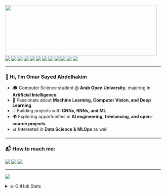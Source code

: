 <p>
  <img align="left" width="490" height="165" src="https://github-readme-stats.vercel.app/api?username=Omar-sayed-khattab&show_icons=true&hide_border=false&line_height=20&title_color=1b93c9&icon_color=1b93c9&show_owner=true"/>
</p>

<p>
  <img src="https://img.shields.io/badge/-Python-3776AB?style=flat-square&logo=Python&logoColor=white"/>
  <img src="https://img.shields.io/badge/-TensorFlow-FF6F00?style=flat-square&logo=TensorFlow&logoColor=white"/>
  <img src="https://img.shields.io/badge/-PyTorch-EE4C2C?style=flat-square&logo=PyTorch&logoColor=white"/>
  <img src="https://img.shields.io/badge/-Keras-D00000?style=flat-square&logo=Keras&logoColor=white"/>
  <img src="https://img.shields.io/badge/-ScikitLearn-F7931E?style=flat-square&logo=scikit-learn&logoColor=white"/>
  <img src="https://img.shields.io/badge/-OpenCV-5C3EE8?style=flat-square&logo=OpenCV&logoColor=white"/>
  <img src="https://img.shields.io/badge/-Pandas-150458?style=flat-square&logo=Pandas&logoColor=white"/>
  <img src="https://img.shields.io/badge/-NumPy-013243?style=flat-square&logo=Numpy&logoColor=white"/>
  <img src="https://img.shields.io/badge/-Jupyter-F37626?style=flat-square&logo=Jupyter&logoColor=white"/>
  <img src="https://img.shields.io/badge/-Git-F05032?style=flat-square&logo=Git&logoColor=white"/>
  <img src="https://img.shields.io/badge/-GitHub-181717?style=flat-square&logo=GitHub&logoColor=white"/>
  <img src="https://img.shields.io/badge/-VS%20Code-007ACC?style=flat-square&logo=visual-studio-code&logoColor=white"/>
</p>

---

### 👋 Hi, I’m **Omar Sayed Abdelhakim**
- 🎓 Computer Science student @ **Arab Open University**, majoring in **Artificial Intelligence**.  
- 🤖 Passionate about **Machine Learning, Computer Vision, and Deep Learning**.  
- 💡 Building projects with **CNNs, RNNs, and ML**.  
- 🌍 Exploring opportunities in **AI engineering, freelancing, and open-source projects**.  
- 📊 Interested in **Data Science & MLOps** as well.  

---

### 📬 How to reach me:
<p>
  <a href="mailto:omar10wgg1@gmail.com"><img src="https://img.shields.io/badge/e-mail-D14836.svg?style=for-the-badge&logo=GMail&logoColor=white"/></a>
  <a href="https://www.linkedin.com/in/"><img src="https://img.shields.io/badge/linkedin-0077B5.svg?style=for-the-badge&logo=linkedin&logoColor=white"/></a>
  <a href="https://github.com/Omar-sayed-khattab"><img src="https://img.shields.io/badge/github-181717.svg?style=for-the-badge&logo=github&logoColor=white"/></a>
</p>

---

![](./profile-3d-contrib/profile-green-animate.svg)

<details>
  <summary>📊 GitHub Stats</summary><br/>

![Top Langs](https://github-readme-stats.vercel.app/api/top-langs/?username=Omar-sayed-khattab&layout=compact&theme=default)

</details>
